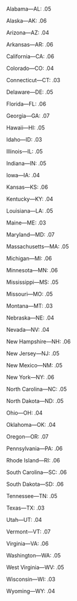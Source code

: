 Alabama—AL: .05

Alaska—AK: .06

Arizona—AZ: .04

Arkansas—AR: .06

California—CA: .06

Colorado—CO: .04

Connecticut—CT: .03

Delaware—DE: .05

Florida—FL: .06

Georgia—GA: .07

Hawaii—HI: .05

Idaho—ID: .03

Illinois—IL: .05

Indiana—IN: .05

Iowa—IA: .04

Kansas—KS: .06

Kentucky—KY: .04

Louisiana—LA: .05

Maine—ME: .03

Maryland—MD: .07

Massachusetts—MA: .05

Michigan—MI: .06

Minnesota—MN: .06

Mississippi—MS: .05

Missouri—MO: .05

Montana—MT: .03

Nebraska—NE: .04

Nevada—NV: .04

New Hampshire—NH: .06

New Jersey—NJ: .05

New Mexico—NM: .05

New York—NY: .06

North Carolina—NC: .05

North Dakota—ND: .05

Ohio—OH: .04

Oklahoma—OK: .04

Oregon—OR: .07

Pennsylvania—PA: .06

Rhode Island—RI: .06

South Carolina—SC: .06

South Dakota—SD: .06

Tennessee—TN: .05

Texas—TX: .03

Utah—UT: .04

Vermont—VT: .07

Virginia—VA: .06

Washington—WA: .05

West Virginia—WV: .05

Wisconsin—WI: .03

Wyoming—WY: .04
